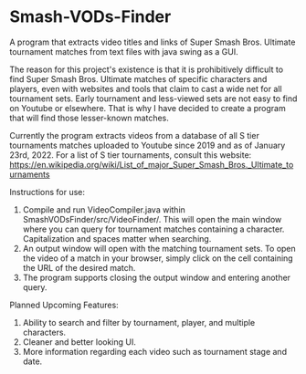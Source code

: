 # Smash-VODs-Finder

A program that extracts video titles and links of Super Smash Bros. Ultimate tournament matches from text files with java swing as a GUI.


The reason for this project's existence is that it is prohibitively difficult to find Super Smash Bros. Ultimate matches of specific characters and players, even with websites and tools that claim to cast a wide net for all tournament sets. Early tournament and less-viewed sets are not easy to find on Youtube or elsewhere. That is why I have decided to create a program that will find those lesser-known matches.

Currently the program extracts videos from a database of all S tier tournaments matches uploaded to Youtube since 2019 and as of January 23rd, 2022. For a list of S tier tournaments, consult this website: https://en.wikipedia.org/wiki/List_of_major_Super_Smash_Bros._Ultimate_tournaments

Instructions for use:
1. Compile and run VideoCompiler.java within SmashVODsFinder/src/VideoFinder/.  This will open the main window where you can query for tournament matches containing a character. Capitalization and spaces matter when searching.
2. An output window will open with the matching tournament sets. To open the video of a match in your browser, simply click on the cell containing the URL of the desired match.
3. The program supports closing the output window and entering another query.


Planned Upcoming Features:
1. Ability to search and filter by tournament, player, and multiple characters.
2. Cleaner and better looking UI.
3. More information regarding each video such as tournament stage and date.

